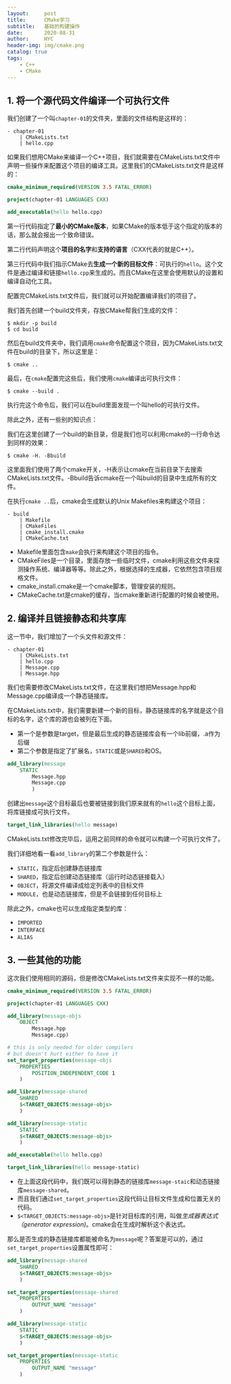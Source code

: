 ```yaml
---
layout:     post
title:      CMake学习
subtitle:   基础的构建操作
date:       2020-08-31
author:     HYC
header-img: img/cmake.png
catalog: true
tags:
    - C++
    - CMake
---
```


## 1. 将一个源代码文件编译一个可执行文件



我们创建了一个叫`chapter-01`的文件夹，里面的文件结构是这样的：

``` 
- chapter-01
	| CMakeLists.txt
	| hello.cpp
```



如果我们想用CMake来编译一个C++项目，我们就需要在CMakeLists.txt文件中声明一些操作来配置这个项目的编译工具。这里我们的CMakeLists.txt文件是这样的：

``` cmake
cmake_minimum_required(VERSION 3.5 FATAL_ERROR)

project(chapter-01 LANGUAGES CXX)

add_executable(hello hello.cpp)
```



第一行代码指定了**最小的CMake版本**，如果CMake的版本低于这个指定的版本的话，那么就会报出一个致命错误。



第二行代码声明这个**项目的名字**和**支持的语言**（CXX代表的就是C++）。



第三行代码中我们指示CMake去**生成一个新的目标文件**：可执行的`hello`。这个文件是通过编译和链接`hello.cpp`来生成的。而且CMake在这里会使用默认的设置和编译自动化工具。



配置完CMakeLists.txt文件后，我们就可以开始配置编译我们的项目了。

我们首先创建一个build文件夹，存放CMake帮我们生成的文件：

``` shell
$ mkdir -p build
$ cd build
```



然后在build文件夹中，我们调用`cmake`命令配置这个项目，因为CMakeLists.txt文件在build的目录下，所以这里是：

``` shell
$ cmake ..
```



最后，在`cmake`配置完这些后，我们使用`cmake`编译出可执行文件：

``` shell
$ cmake --build .
```

执行完这个命令后，我们可以在build里面发现一个叫hello的可执行文件。



除此之外，还有一些别的知识点：  

我们在这里创建了一个build的新目录，但是我们也可以利用cmake的一行命令达到同样的效果：

``` shell
$ cmake -H. -Bbuild
```

这里面我们使用了两个cmake开关，-H表示让cmake在当前目录下去搜索CMakeLists.txt文件。-Bbuild告诉cmake在一个叫build的目录中生成所有的文件。



在执行`cmake ..`后，cmake会生成默认的Unix Makefiles来构建这个项目：

``` 
- build
	| Makefile
	| CMakeFiles
	| cmake_install.cmake
	| CMakeCache.txt
```



- Makefile里面包含`make`会执行来构建这个项目的指令。
- CMakeFiles是一个目录，里面存放一些临时文件，cmake利用这些文件来探测操作系统、编译器等等。除此之外，根据选择的生成器，它依然包含项目规格文件。
- cmake_install.cmake是一个cmake脚本，管理安装的规则。
- CMakeCache.txt是cmake的缓存，当cmake重新进行配置的时候会被使用。



## 2. 编译并且链接静态和共享库

这一节中，我们增加了一个头文件和源文件：

```
- chapter-01
	| CMakeLists.txt
	| hello.cpp
	| Message.cpp
	| Message.hpp
```


我们也需要修改CMakeLists.txt文件，在这里我们想把Message.hpp和Message.cpp编译成一个静态链接库。



在CMakeLists.txt中，我们需要新建一个新的目标，静态链接库的名字就是这个目标的名字，这个库的源也会被列在下面。

- 第一个是参数是target，但是最后生成的静态链接库会有一个lib前缀，.a作为后缀
- 第二个参数是指定了扩展名，`STATIC`或是`SHARED`和OS。

``` cmake
add_library(message
	STATIC 
		Message.hpp
		Message.cpp
		)
```



创建出`message`这个目标最后也要被链接到我们原来就有的`hello`这个目标上面，将库链接成可执行文件。

``` cmake
target_link_libraries(hello message)
```



CMakeLists.txt修改完毕后，运用之前同样的命令就可以构建一个可执行文件了。



我们详细地看一看`add_library`的第二个参数是什么：

- `STATIC`，指定后创建静态链接库
- `SHARED`，指定后创建动态链接库（运行时动态链接载入）
- `OBJECT`，将源文件编译成给定列表中的目标文件
- `MODULE`，也是动态链接库，但是不会链接到任何目标上



除此之外，cmake也可以生成指定类型的库：

- `IMPORTED`
- `INTERFACE`
- `ALIAS`



## 3. 一些其他的功能

这次我们使用相同的源码，但是修改CMakeLists.txt文件来实现不一样的功能。

``` cmake
cmake_minimum_required(VERSION 3.5 FATAL_ERROR)

project(chapter-01 LANGUAGES CXX)

add_library(message-objs 
    OBJECT
        Message.hpp
        Message.cpp)

# this is only needed for older compilers
# but doesn't hurt either to have it
set_target_properties(message-objs
    PROPERTIES
        POSITION_INDEPENDENT_CODE 1
    )

add_library(message-shared
    SHARED
    $<TARGET_OBJECTS:message-objs>
    )

add_library(message-static
    STATIC
    $<TARGET_OBJECTS:message-objs>
    )       

add_executable(hello hello.cpp)

target_link_libraries(hello message-static)
```

- 在上面这段代码中，我们既可以得到静态的链接库`message-staic`和动态链接库`message-shared`。
- 而且我们通过`set_target_properties`这段代码让目标文件生成和位置无关的代码。
- `$<TARGET_OBJECTS:message-objs>`是针对目标库的引用，叫做*生成器表达式（generator expression)*。cmake会在生成时解析这个表达式。



那么是否生成的静态链接库都能被命名为`message`呢？答案是可以的，通过`set_target_properties`设置属性即可：

``` cmake
add_library(message-shared
    SHARED
    $<TARGET_OBJECTS:message-objs>
    )

set_target_properties(message-shared
    PROPERTIES
        OUTPUT_NAME "message"
    )

add_library(message-static
    STATIC
    $<TARGET_OBJECTS:message-objs>
    )       

set_target_properties(message-static
    PROPERTIES
        OUTPUT_NAME "message"
    )
```